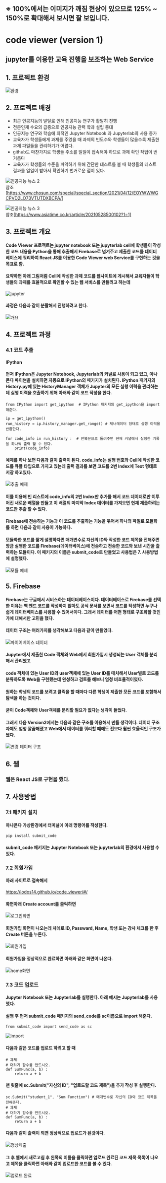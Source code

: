 ## ※ 100%에서는 이미지가 깨짐 현상이 있으므로 125% ~ 150%로 확대해서 보시면 잘 보입니다.

# code viewer (version 1)
## jupyter를 이용한 교육 진행을 보조하는 Web Service

## 1. 프로젝트 환경
![환경](https://user-images.githubusercontent.com/81665608/132830954-663772c8-17d5-4132-9681-51c2b4c64261.png)

## 2. 프로젝트 배경
- 최근 인공지능의 발달로 인해 인공지능 연구가 활발히 진행
- 전문인재 수요의 급증으로 인공지능 관력 학과 설립 증대
- 인공지능 연구와 학습에 최적인 Jupyter Notebook 과 Jupyterlab의 사용 증가
- 교육자가 학생들에게 과제를 주었을 때 과제의 빈도수와 학생들이 많을수록 제출한 과제 파일들을 관리하기가 어렵다.
- github도 마찬가지로 학생들 주소를 일일이 접속해야 하므로 과제 확인 작업이 번거롭다
- 교육자가 학생들의 수준을 파악하기 위해 간단한 테스트를 볼 때 학생들의 테스트 결과를 일일이 받아서 확인하기 번거로운 점이 있다.

![인공지능 뉴스 2](https://user-images.githubusercontent.com/81665608/132664981-3f4cc865-bb8c-4193-9d9d-378012eeac30.png)<br>
참조[https://www.chosun.com/special/special_section/2021/04/12/EOYWWWGCPVD2LO73VTUTDXBCPA/]

![인공지능 뉴스 3](https://user-images.githubusercontent.com/81665608/132664988-3eb38aa0-75cb-439a-a448-a2a068afcf34.png)<br>
참조[https://www.asiatime.co.kr/article/20210528500102?1=1]

## 3. 프로젝트 개요
#### Code Viewer 프로젝트는 jupyter notebook 또는 jupyterlab cell에 학생들이 작성한 코드 내용을 Python을 통해 추출해서 Firebase로 넘겨주고 제출한 코드를 데이터 베이스에 쿼리하여 React JS를 이용한 Code Viewer web Service를 구현하는 것을 목표로 함.

#### 요약하면 아래 그림처럼 Cell에 작성한 과제 코드를 웹사이트에 게시해서 교육자들이 학생들의 과제를 효율적으로 확인할 수 있는 웹 서비스를 만들려고 하는데
![jupyter](https://user-images.githubusercontent.com/81665608/132947612-9560b2a8-3d1f-4f34-8334-a519cb99e2e5.png)

#### 과정은 다음과 같이 분활해서 진행하려고 한다.
![개요](https://user-images.githubusercontent.com/81665608/132974155-2ffc659e-8845-4e79-aef5-9db6bc094cbd.png)



## 4. 프로젝트 과정
### 4.1 코드 추출
#### IPython
#### 먼저 IPython은 Jupyter Notebook, Jupyterlab의 커널로 사용이 되고 있고, 아나콘다 파이썬을 설치하면 자동으로 IPython의 패키지가 설치된다. IPython 패키지의 History.py에 있는 HistoryManager 객체가 Jupyter의 모든 실행 이력을 관리하는데 실행 이력을 호출하기 위해 아래와 같이 코드 작성을 한다.

    from IPython import get_ipython  # IPython 패키지의 get_ipython을 import해준다.
    
    ip = get_ipython() 
    run_history = ip.history_manager.get_range() # 제너레이터 형태로 실행 이력을 반환한다.  
    
    for code_info in run_history :  # 반복문으로 돌려주면 현재 커널에서 실행한 기록을 하나씩 출력 할 수 있다.
        print(code_info)

#### 예제를 하나 보면 다음과 같이 출력이 된다. code_info는 실행 번호와 Cell에 작성한 코드를 큐플 타입으로 가지고 있는데 출력 결과를 보면 코드를 2번 Index에 Text 형태로 저장 하고있다. 
![추출 예제](https://user-images.githubusercontent.com/81665608/132984050-53a1415b-32b1-48a1-add0-8981b4881ad0.png)

#### 이를 이용해 빈 리스트에 code_info의 2번 Index만 추가를 해서 코드 데이터로만 이루어진 새로운 배열을 만들고 이 배열의 마지막 Index 데이터를 가져오면 현재 제출하려는 코드만 추출 할 수 있다.

#### Firebase에 전송하는 기능과 이 코드를 추출하는 기능을 묶어서 하나의 파일로 모듈화를 하면 다음과 같이 사용이 가능하다.
#### 모듈화한 코드를 짧게 설명하자면 매개변수로 자신의 ID와 작성한 코드 제목을 전해주면 방금 실행한 코드를 Firebase(데이터베이스)에 전송하고 전송한 코드와 보낸 시간을 출력하는 모듈이다. 이 패키지의 이름은 submit_code로 만들었고 사용법은 7. 사용방법에 설명했다.
![모듈 예제](https://user-images.githubusercontent.com/81665608/132989149-42a614b7-ae34-4d02-9d7f-3880a1d71a02.png)

## 5. Firebase
#### Firebase는 구글에서 서비스하는 데이터베이스이다. 데이터베이스로 Firebase를 선택한 이유는 백 엔드 코드를 작성하지 않아도 공식 문서를 보면서 코드를 작성하면 누구나 쉽게 데이터베이스를 사용할 수 있어서이다. 그래서 데이터를 어떤 형태로 구조화할 것인가에 대해서만 고민을 했다. 

#### 데이터 구조는 여러가지를 생각해보고 다음과 같이 만들었다.
![파이어베이스 데이터](https://user-images.githubusercontent.com/81665608/132989909-e672664d-d5b8-478f-83ba-11ba1f97120c.png)

#### Jupyter에서 제출한 Code 객체와 Web에서 회원가입시 생성되는 User 객체를 분리해서 관리했고
#### code 객체에 있는 User ID와 user객체에 있는 User ID를 매치해서 User별로 코드를 분류하도록 Web을 구현했는데 완성하고 검토를 해보니 엄청 비효율적이였다.
#### 원하는 학생의 코드를 보려고 클릭을 할 때마다 다른 학생이 제출한 모든 코드를 포함해서 탐색을 하는 것이다.
#### 굳이 Code객체와 User객체를 분리할 필요가 없다는 생각이 들었다.


#### 그래서 다음 Version2에서는 다음과 같은 구조를 이용해서 만들 생각이다. 데이터 구조 자체도 엄청 깔끔해졌고 Web에서 데이터를 쿼리할 때에도 전보다 훨씬 효율적인 구조가 됐다.
![변경 데이터 구조](https://user-images.githubusercontent.com/81665608/132991516-d4bff623-bcb3-4747-bb62-2b8d5d3e63a8.png)

## 6. 웹
### 웹은 React JS로 구현을 했다.

## 7. 사용방법
### 7.1 패키지 설치
#### 아나콘다 가상환경에서 터미널에 아래 명령어를 작성한다.
    pip install submit_code
#### submit_code 패키지는 Jupyter Notebook 또는 jupyterlab의 환경에서 사용할 수 있다. 
    
### 7.2 회원가입
#### 아래 사이트로 접속해서
https://lodos14.github.io/code_viewer/#/

#### 화면아래 Create account를 클릭하면
![로그인화면](https://user-images.githubusercontent.com/81665608/133462397-174eb84a-0a72-4267-8e80-8717c4acb9d0.png)

#### 회원가입 화면이 나오는데 차례로 ID, Passward, Name, 학생 또는 강사 체크를 한 후 Create 버튼을 누른다.
![회원가입](https://user-images.githubusercontent.com/81665608/133463567-badd2aef-5526-455a-81eb-8c9f8dfb58ec.png)

#### 회원가입을 정상적으로 완료하면 아래와 같은 화면이 나온다.
![home화면](https://user-images.githubusercontent.com/81665608/133480126-b678348a-99f6-44f2-be4f-536f6c9f104b.png)

### 7.3 코드 업로드
#### Jupyter Notebook 또는 Jupyterlab를 실행한다. 아래 예시는 Jupyterlab를 사용했다.
#### 실행 후 먼저 submit_code 패키지의 send_code를 sc이름으로 import 해준다.
    from submit_code import send_code as sc
![import](https://user-images.githubusercontent.com/81665608/133467223-378f2b6e-9cd2-4e54-b468-3ed2243da55f.png)

#### 다음과 같은 코드를 업로드 하려고 할 때
    # 과제
    # 더하기 함수를 만드시오.
    def SumFunc(a, b) :
        return a + b

#### 맨 윗줄에 sc.Submit("자신의 ID", "업로드할 코드 제목")을 추가 작성 후 실행한다.
    sc.Submit("student_1", "Sum Function") # 매개변수로 자신의 ID와 코드 제목을 전해준다.
    # 과제
    # 더하기 함수를 만드시오.
    def SumFunc(a, b) :
        return a + b
        
#### 다음과 같이 출력이 되면 정상적으로 업로드가 된것이다.
![정상제출](https://user-images.githubusercontent.com/81665608/133473086-4a0fd776-c694-4af2-95af-bdadc5f34852.png)

#### 그 후 웹에서 새로고침 후 왼쪽의 이름을 클릭하면 업로드 완료된 코드 제목 목록이 나오고 제목을 클릭하면 아래와 같이 업로드한 코드를 볼 수 있다.
![업로드 완료](https://user-images.githubusercontent.com/81665608/133473699-33ca6b43-651b-46fd-b578-d9a5b8c76395.png)

